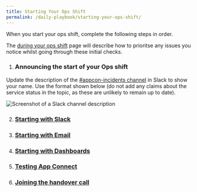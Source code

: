 ```yaml
---
title: Starting Your Ops Shift
permalink: /daily-playbook/starting-your-ops-shift/
---
```


When you start your ops shift, complete the following steps in order.  

The [during your ops shift](/daily-playbook/During-your-ops-shift) page will describe how to prioritse any issues you notice whilst going through these initial checks.

1. ### Announcing the start of your Ops shift
Update the description of the [#appcon-incidents channel](https://ibm-cloud.slack.com/messages/appcon-incidents/) in Slack to show your name.  Use the format shown below (do not add any claims about the service status in the topic, as these are unlikely to remain up to date).

![Screenshot of a Slack channel description](https://github.ibm.com/Cloud-Integration/hip-ops-incidents/blob/master/wiki-images/slack-topic.JPG)

2. ### [Starting with Slack](/daily-playbook/Starting-with-Slack)
3. ### [Starting with Email](/daily-playbook/Starting-with-Email)
4. ### [Starting with Dashboards](/daily-playbook/Starting-with-Dashboards)
5. ### [Testing App Connect](/daily-playbook/Testing-App-Connect)
6. ### [Joining the handover call](/daily-playbook/Joining-the-handover-call)
